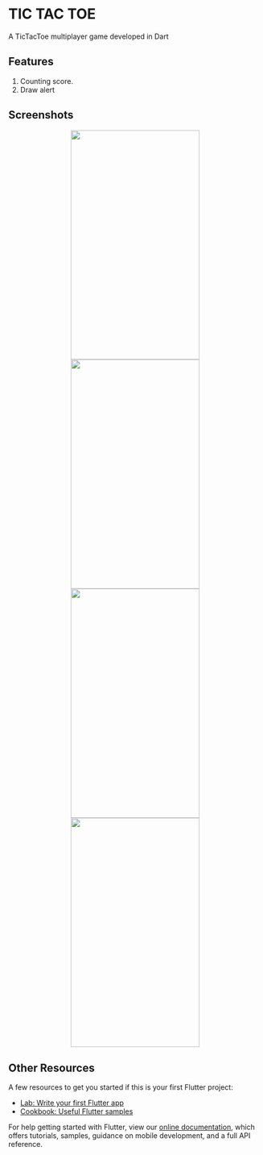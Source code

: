 # TIC TAC TOE

A TicTacToe multiplayer game developed in Dart

## Features
1. Counting score.
2. Draw alert


## Screenshots
<p align="center">
<img src="https://user-images.githubusercontent.com/44439768/142883076-d1243544-1bb9-4cac-8bfd-52a4ff408f33.png" width="256" height="455">
<img src="https://user-images.githubusercontent.com/44439768/142883135-c7be75d7-5858-4bb6-8f97-03f25c9acd75.png" width="256" height="455">
  <img src="https://user-images.githubusercontent.com/44439768/142883121-d4e29798-77e9-4814-bec6-7938797182cc.png" width="256" height="455">
<img src="https://user-images.githubusercontent.com/44439768/142883149-aa9850d8-1663-48e2-a5ae-402dd756b52c.png" width="256" height="455">

</p>



## Other Resources

A few resources to get you started if this is your first Flutter project:


- [Lab: Write your first Flutter app](https://flutter.dev/docs/get-started/codelab)
- [Cookbook: Useful Flutter samples](https://flutter.dev/docs/cookbook)

For help getting started with Flutter, view our
[online documentation](https://flutter.dev/docs), which offers tutorials,
samples, guidance on mobile development, and a full API reference.

